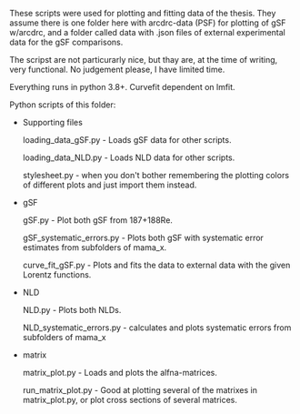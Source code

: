 These scripts were used for plotting and fitting data of the thesis. They assume there is one folder here with arcdrc-data (PSF) for plotting of gSF w/arcdrc, and a folder called data with .json files of external experimental data for the gSF comparisons.

The scripst are not particurarly nice, but thay are, at the time of writing, very functional. No judgement please, I have limited time.

Everything runs in python 3.8+. Curvefit dependent on lmfit.




Python scripts of this folder:

* Supporting files

    loading_data_gSF.py - Loads gSF data for other scripts.

    loading_data_NLD.py - Loads NLD data for other scripts.

    stylesheet.py - when you don't bother remembering the plotting colors of different plots and just import them instead.

* gSF

    gSF.py - Plot both gSF from 187+188Re.

    gSF_systematic_errors.py - Plots both gSF with systematic error estimates from subfolders of mama_x.

    curve_fit_gSF.py - Plots and fits the data to external data with the given Lorentz functions.

* NLD
    
    NLD.py - Plots both NLDs.

    NLD_systematic_errors.py - calculates and plots systematic errors from subfolders of mama_x

* matrix

    matrix_plot.py - Loads and plots the alfna-matrices. 

    run_matrix_plot.py - Good at plotting several of the matrixes in matrix_plot.py, or plot cross sections of several matrices.





